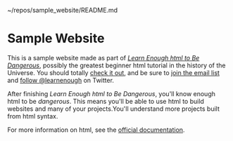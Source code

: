 ~/repos/sample_website/README.md

# Sample Website

This is a sample website made as part of [*Learn Enough html to Be
Dangerous*](https://www.learnenough.com/html-tutorial), possibly the greatest
beginner html tutorial in the history of the Universe. You should totally [
check it out](https://www.learnenough.com/html-tutorial), and be sure to [join
the email list](https://www.learnenough.com/#email_list) and
[follow @learnenough](http://twitter.com/learnenough) on Twitter.

After finishing *Learn Enough html to Be Dangerous*, you'll know enough html
to be *dangerous*. This means you'll be able to use html to build websites and many of
your projects.You'll understand more projects built from html syntax.

For more information on html, see the
[official  documentation](https://git-scm.com/).